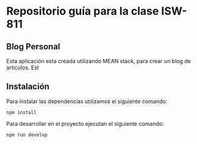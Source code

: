 # Repositorio guía para la clase ISW-811

## Blog Personal

Esta aplicación esta creada utilizando MEAN stack, para crear un blog de articulos. Est

## Instalación

Para instalar las dependencias utilizamos el siguiente comando:

```
npm install
```

Para desarrollar en el proyecto ejecutan el siguiente comando:

```
npm run develop
```
